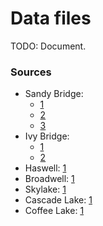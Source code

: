 # Data files

TODO: Document.

### Sources

- Sandy Bridge:
    - [1](https://ark.intel.com/content/www/us/en/ark/products/codename/29900/sandy-bridge.html#@Server)
    - [2](https://ark.intel.com/content/www/us/en/ark/products/codename/64276/sandy-bridge-ep.html#@Server)
    - [3](https://ark.intel.com/content/www/us/en/ark/products/codename/64275/sandy-bridge-en.html#@Server)
- Ivy Bridge:
    - [1](https://ark.intel.com/content/www/us/en/ark/products/codename/29902/ivy-bridge.html#@Server)
    - [2](https://ark.intel.com/content/www/us/en/ark/products/codename/68926/ivy-bridge-ep.html#@Server)
- Haswell: [1](https://ark.intel.com/content/www/us/en/ark/products/codename/42174/haswell.html#@Server)
- Broadwell: [1](https://ark.intel.com/content/www/us/en/ark/products/codename/38530/broadwell.html#@Server)
- Skylake: [1](https://ark.intel.com/content/www/us/en/ark/products/codename/37572/skylake.html#@Server)
- Cascade Lake: [1](https://ark.intel.com/content/www/us/en/ark/products/codename/124664/cascade-lake.html#@Server)
- Coffee Lake: [1](https://ark.intel.com/content/www/us/en/ark/products/codename/97787/products-formerly-coffee-lake.html#@Server)
